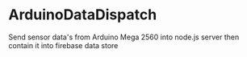 # ArduinoDataDispatch
Send sensor data's from Arduino Mega 2560 into node.js server then contain it into firebase data store

